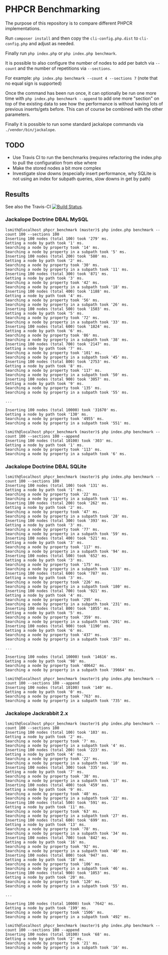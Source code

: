 # PHPCR Benchmarking

The purpose of this repository is to compare different PHPCR implementations.

Run ``composer install`` and then copy the ``cli-config.php.dist`` to ``cli-config.php`` and adjust as needed.

Finally run ``php index.php`` or ``php index.php benchmark``.

It is possible to also configure the number of nodes to add per batch via ``--count`` and the number of
repetitions via ``--sections``.

For example: ``php index.php benchmark --count 4 --sections 7`` (note that no equal sign is supported)

Once the command has been run once, it can optionally be run one more time with ``php index.php benchmark --append``
to add one more "section" on top of the existing data to see how the performance is without having lots of previous
inserts/gets before. This can of course be combined with the other parameters.

Finally it is possible to run some standard jackalope commands via ``./vendor/bin/jackalope``.

## TODO

* Use Travis CI to run the benchmarks (requires refactoring the index.php to pull the configuration from else where
* Make the stored nodes a bit more complex
* Investigate slow downs (especially insert performance, why SQLite is not using an index for subpath queries, slow downs in get by path)

## Results

See also the Travis-CI [![Build Status](https://travis-ci.org/lsmith77/phpcr_benchmark.svg?branch=master)](https://travis-ci.org/lsmith77/phpcr_benchmark).

### Jackalope Doctrine DBAL MySQL

```
lsmith@localhost phpcr_benchmark (master)$ php index.php benchmark --count 100 --sections 100
Inserting 100 nodes (total 100) took '279' ms.
Getting a node by path took '1' ms.
Searching a node by property took '14' ms.
Searching a node by property in a subpath took '5' ms.
Inserting 100 nodes (total 200) took '580' ms.
Getting a node by path took '2' ms.
Searching a node by property took '30' ms.
Searching a node by property in a subpath took '11' ms.
Inserting 100 nodes (total 300) took '871' ms.
Getting a node by path took '3' ms.
Searching a node by property took '42' ms.
Searching a node by property in a subpath took '18' ms.
Inserting 100 nodes (total 400) took '1188' ms.
Getting a node by path took '4' ms.
Searching a node by property took '56' ms.
Searching a node by property in a subpath took '26' ms.
Inserting 100 nodes (total 500) took '1503' ms.
Getting a node by path took '5' ms.
Searching a node by property took '72' ms.
Searching a node by property in a subpath took '33' ms.
Inserting 100 nodes (total 600) took '1824' ms.
Getting a node by path took '6' ms.
Searching a node by property took '86' ms.
Searching a node by property in a subpath took '38' ms.
Inserting 100 nodes (total 700) took '2147' ms.
Getting a node by path took '7' ms.
Searching a node by property took '101' ms.
Searching a node by property in a subpath took '45' ms.
Inserting 100 nodes (total 800) took '2753' ms.
Getting a node by path took '8' ms.
Searching a node by property took '117' ms.
Searching a node by property in a subpath took '50' ms.
Inserting 100 nodes (total 900) took '3057' ms.
Getting a node by path took '9' ms.
Searching a node by property took '135' ms.
Searching a node by property in a subpath took '55' ms.

...

Inserting 100 nodes (total 10000) took '31670' ms.
Getting a node by path took '130' ms.
Searching a node by property took '4955' ms.
Searching a node by property in a subpath took '551' ms.
```

```
lsmith@localhost phpcr_benchmark (master)$ php index.php benchmark --count 100 --sections 100 --append
Inserting 100 nodes (total 10100) took '303' ms.
Getting a node by path took '1' ms.
Searching a node by property took '113' ms.
Searching a node by property in a subpath took '6' ms.
```

### Jackalope Doctrine DBAL SQLite

```
lsmith@localhost phpcr_benchmark (master)$ php index.php benchmark --count 100 --sections 100
Inserting 100 nodes (total 100) took '131' ms.
Getting a node by path took '1' ms.
Searching a node by property took '22' ms.
Searching a node by property in a subpath took '11' ms.
Inserting 100 nodes (total 200) took '262' ms.
Getting a node by path took '2' ms.
Searching a node by property took '47' ms.
Searching a node by property in a subpath took '28' ms.
Inserting 100 nodes (total 300) took '393' ms.
Getting a node by path took '3' ms.
Searching a node by property took '77' ms.
Searching a node by property in a subpath took '59' ms.
Inserting 100 nodes (total 400) took '521' ms.
Getting a node by path took '3' ms.
Searching a node by property took '117' ms.
Searching a node by property in a subpath took '94' ms.
Inserting 100 nodes (total 500) took '652' ms.
Getting a node by path took '3' ms.
Searching a node by property took '175' ms.
Searching a node by property in a subpath took '133' ms.
Inserting 100 nodes (total 600) took '787' ms.
Getting a node by path took '3' ms.
Searching a node by property took '226' ms.
Searching a node by property in a subpath took '180' ms.
Inserting 100 nodes (total 700) took '921' ms.
Getting a node by path took '4' ms.
Searching a node by property took '295' ms.
Searching a node by property in a subpath took '231' ms.
Inserting 100 nodes (total 800) took '1055' ms.
Getting a node by path took '5' ms.
Searching a node by property took '359' ms.
Searching a node by property in a subpath took '291' ms.
Inserting 100 nodes (total 900) took '1190' ms.
Getting a node by path took '6' ms.
Searching a node by property took '437' ms.
Searching a node by property in a subpath took '357' ms.

...

Inserting 100 nodes (total 10000) took '14616' ms.
Getting a node by path took '98' ms.
Searching a node by property took '40642' ms.
Searching a node by property in a subpath took '39664' ms.
```

```
lsmith@localhost phpcr_benchmark (master)$ php index.php benchmark --count 100 --sections 100 --append
Inserting 100 nodes (total 10100) took '140' ms.
Getting a node by path took '0' ms.
Searching a node by property took '763' ms.
Searching a node by property in a subpath took '735' ms.
```

### Jackalope Jackrabbit 2.x

```
lsmith@localhost phpcr_benchmark (master)$ php index.php benchmark --count 100 --sections 100
Inserting 100 nodes (total 100) took '103' ms.
Getting a node by path took '2' ms.
Searching a node by property took '7' ms.
Searching a node by property in a subpath took '4' ms.
Inserting 100 nodes (total 200) took '223' ms.
Getting a node by path took '4' ms.
Searching a node by property took '22' ms.
Searching a node by property in a subpath took '10' ms.
Inserting 100 nodes (total 300) took '335' ms.
Getting a node by path took '7' ms.
Searching a node by property took '38' ms.
Searching a node by property in a subpath took '17' ms.
Inserting 100 nodes (total 400) took '459' ms.
Getting a node by path took '9' ms.
Searching a node by property took '48' ms.
Searching a node by property in a subpath took '22' ms.
Inserting 100 nodes (total 500) took '591' ms.
Getting a node by path took '11' ms.
Searching a node by property took '63' ms.
Searching a node by property in a subpath took '27' ms.
Inserting 100 nodes (total 600) took '699' ms.
Getting a node by path took '13' ms.
Searching a node by property took '78' ms.
Searching a node by property in a subpath took '34' ms.
Inserting 100 nodes (total 700) took '842' ms.
Getting a node by path took '16' ms.
Searching a node by property took '92' ms.
Searching a node by property in a subpath took '40' ms.
Inserting 100 nodes (total 800) took '947' ms.
Getting a node by path took '18' ms.
Searching a node by property took '106' ms.
Searching a node by property in a subpath took '46' ms.
Inserting 100 nodes (total 900) took '1053' ms.
Getting a node by path took '20' ms.
Searching a node by property took '120' ms.
Searching a node by property in a subpath took '55' ms.

...

Inserting 100 nodes (total 10000) took '7642' ms.
Getting a node by path took '199' ms.
Searching a node by property took '1506' ms.
Searching a node by property in a subpath took '492' ms.
```

```
lsmith@localhost phpcr_benchmark (master)$ php index.php benchmark --count 100 --sections 100 --append
Inserting 100 nodes (total 10100) took '68' ms.
Getting a node by path took '2' ms.
Searching a node by property took '21' ms.
Searching a node by property in a subpath took '16' ms.
```
